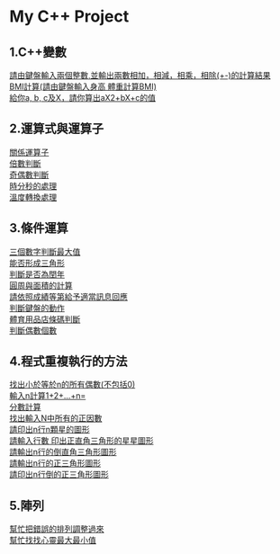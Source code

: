 # My C++ Project
## 1.C++變數
[請由鍵盤輸入兩個整數,並輸出兩數相加，相減，相乘，相除(+-)的計算結果](https://github.com/SYFERIC/My-C-Plus-Plus-Project/blob/main/1.C%2B%2B%E8%AE%8A%E6%95%B8/%E8%AB%8B%E7%94%B1%E9%8D%B5%E7%9B%A4%E8%BC%B8%E5%85%A5%E5%85%A9%E5%80%8B%E6%95%B4%E6%95%B8%2C%E4%B8%A6%E8%BC%B8%E5%87%BA%E5%85%A9%E6%95%B8%E7%9B%B8%E5%8A%A0%EF%BC%8C%E7%9B%B8%E6%B8%9B%EF%BC%8C%E7%9B%B8%E4%B9%98%EF%BC%8C%E7%9B%B8%E9%99%A4(%2B-)%E7%9A%84%E8%A8%88%E7%AE%97%E7%B5%90%E6%9E%9C..cpp) \
[BMI計算(請由鍵盤輸入身高 體重計算BMI)](https://github.com/SYFERIC/My-C-Plus-Plus-Project/blob/main/1.C%2B%2B%E8%AE%8A%E6%95%B8/BMI%E8%A8%88%E7%AE%97(%E8%AB%8B%E7%94%B1%E9%8D%B5%E7%9B%A4%E8%BC%B8%E5%85%A5%E8%BA%AB%E9%AB%98%20%E9%AB%94%E9%87%8D%E8%A8%88%E7%AE%97BMI).cpp) \
[給你a, b, c及X，請你算出aX2+bX+c的值](https://github.com/SYFERIC/My-C-Plus-Plus-Project/blob/main/1.C%2B%2B%E8%AE%8A%E6%95%B8/%E7%B5%A6%E4%BD%A0a%2C%20b%2C%20c%E5%8F%8AX%EF%BC%8C%E8%AB%8B%E4%BD%A0%E7%AE%97%E5%87%BAaX2%2BbX%2Bc%E7%9A%84%E5%80%BC.cpp)
## 2.運算式與運算子
[關係運算子](https://github.com/SYFERIC/My-C-Plus-Plus-Project/blob/main/2.%E9%81%8B%E7%AE%97%E5%BC%8F%E8%88%87%E9%81%8B%E7%AE%97%E5%AD%90/%E9%97%9C%E4%BF%82%E9%81%8B%E7%AE%97%E5%AD%90.cpp) \
[倍數判斷](https://github.com/SYFERIC/My-C-Plus-Plus-Project/blob/main/2.%E9%81%8B%E7%AE%97%E5%BC%8F%E8%88%87%E9%81%8B%E7%AE%97%E5%AD%90/%E5%80%8D%E6%95%B8%E5%88%A4%E6%96%B7.cpp)\
[奇偶數判斷](https://github.com/SYFERIC/My-C-Plus-Plus-Project/blob/main/2.%E9%81%8B%E7%AE%97%E5%BC%8F%E8%88%87%E9%81%8B%E7%AE%97%E5%AD%90/%E5%A5%87%E5%81%B6%E6%95%B8%E5%88%A4%E6%96%B7.cpp)\
[時分秒的處理](https://github.com/SYFERIC/My-C-Plus-Plus-Project/blob/main/2.%E9%81%8B%E7%AE%97%E5%BC%8F%E8%88%87%E9%81%8B%E7%AE%97%E5%AD%90/%E6%99%82%E5%88%86%E7%A7%92%E7%9A%84%E8%99%95%E7%90%86.cpp)\
[溫度轉換處理](https://github.com/SYFERIC/My-C-Plus-Plus-Project/blob/main/2.%E9%81%8B%E7%AE%97%E5%BC%8F%E8%88%87%E9%81%8B%E7%AE%97%E5%AD%90/%E6%BA%AB%E5%BA%A6%E8%BD%89%E6%8F%9B%E8%99%95%E7%90%86.cpp)
## 3.條件運算
[三個數字判斷最大值](https://github.com/SYFERIC/My-C-Plus-Plus-Project/blob/main/3.%E6%A2%9D%E4%BB%B6%E9%81%8B%E7%AE%97/%E4%B8%89%E5%80%8B%E6%95%B8%E5%AD%97%E5%88%A4%E6%96%B7%E6%9C%80%E5%A4%A7%E5%80%BC.cpp)\
[能否形成三角形](https://github.com/SYFERIC/My-C-Plus-Plus-Project/blob/main/3.%E6%A2%9D%E4%BB%B6%E9%81%8B%E7%AE%97/%E8%83%BD%E5%90%A6%E5%BD%A2%E6%88%90%E4%B8%89%E8%A7%92%E5%BD%A2.cpp)\
[判斷是否為閏年](https://github.com/SYFERIC/My-C-Plus-Plus-Project/blob/main/3.%E6%A2%9D%E4%BB%B6%E9%81%8B%E7%AE%97/%E5%88%A4%E6%96%B7%E6%98%AF%E5%90%A6%E7%82%BA%E9%96%8F%E5%B9%B4.cpp)\
[圓周與面積的計算](https://github.com/SYFERIC/My-C-Plus-Plus-Project/blob/main/3.%E6%A2%9D%E4%BB%B6%E9%81%8B%E7%AE%97/%E5%9C%93%E5%91%A8%E8%88%87%E9%9D%A2%E7%A9%8D%E7%9A%84%E8%A8%88%E7%AE%97.cpp)\
[請依照成績等第給予適當訊息回應](https://github.com/SYFERIC/My-C-Plus-Plus-Project/blob/main/3.%E6%A2%9D%E4%BB%B6%E9%81%8B%E7%AE%97/%E8%AB%8B%E4%BE%9D%E7%85%A7%E6%88%90%E7%B8%BE%E7%AD%89%E7%AC%AC%E7%B5%A6%E4%BA%88%E9%81%A9%E7%95%B6%E8%A8%8A%E6%81%AF%E5%9B%9E%E6%87%89.cpp)\
[判斷鍵盤的動作](https://github.com/SYFERIC/My-C-Plus-Plus-Project/blob/main/3.%E6%A2%9D%E4%BB%B6%E9%81%8B%E7%AE%97/%E5%88%A4%E6%96%B7%E9%8D%B5%E7%9B%A4%E7%9A%84%E5%8B%95%E4%BD%9C.cpp)\
[體育用品店條碼判斷](https://github.com/SYFERIC/My-C-Plus-Plus-Project/blob/main/3.%E6%A2%9D%E4%BB%B6%E9%81%8B%E7%AE%97/%E9%AB%94%E8%82%B2%E7%94%A8%E5%93%81%E5%BA%97%E6%A2%9D%E7%A2%BC%E5%88%A4%E6%96%B7.cpp)\
[判斷偶數個數](https://github.com/SYFERIC/My-C-Plus-Plus-Project/blob/main/3.%E6%A2%9D%E4%BB%B6%E9%81%8B%E7%AE%97/%E5%88%A4%E6%96%B7%E5%81%B6%E6%95%B8%E5%80%8B%E6%95%B8.cpp)
## 4.程式重複執行的方法
[找出小於等於n的所有偶數(不包括0)](https://github.com/SYFERIC/My-C-Plus-Plus-Project/blob/main/4.%E7%A8%8B%E5%BC%8F%E9%87%8D%E8%A4%87%E5%9F%B7%E8%A1%8C%E7%9A%84%E6%96%B9%E6%B3%95/%E6%89%BE%E5%87%BA%E5%B0%8F%E6%96%BC%E7%AD%89%E6%96%BCn%E7%9A%84%E6%89%80%E6%9C%89%E5%81%B6%E6%95%B8(%E4%B8%8D%E5%8C%85%E6%8B%AC0).cpp)\
[輸入n計算1+2+...+n=](https://github.com/SYFERIC/My-C-Plus-Plus-Project/blob/main/4.%E7%A8%8B%E5%BC%8F%E9%87%8D%E8%A4%87%E5%9F%B7%E8%A1%8C%E7%9A%84%E6%96%B9%E6%B3%95/%E8%BC%B8%E5%85%A5n%E8%A8%88%E7%AE%971%2B2%2B...%2Bn%3D.cpp)\
[分數計算](https://github.com/SYFERIC/My-C-Plus-Plus-Project/blob/main/4.%E7%A8%8B%E5%BC%8F%E9%87%8D%E8%A4%87%E5%9F%B7%E8%A1%8C%E7%9A%84%E6%96%B9%E6%B3%95/%E5%88%86%E6%95%B8%E8%A8%88%E7%AE%97.cpp)\
[找出輸入N中所有的正因數](https://github.com/SYFERIC/My-C-Plus-Plus-Project/blob/main/4.%E7%A8%8B%E5%BC%8F%E9%87%8D%E8%A4%87%E5%9F%B7%E8%A1%8C%E7%9A%84%E6%96%B9%E6%B3%95/%E6%89%BE%E5%87%BA%E8%BC%B8%E5%85%A5N%E4%B8%AD%E6%89%80%E6%9C%89%E7%9A%84%E6%AD%A3%E5%9B%A0%E6%95%B8.cpp)\
[請印出n行n顆星的圖形](https://github.com/SYFERIC/My-C-Plus-Plus-Project/blob/main/4.%E7%A8%8B%E5%BC%8F%E9%87%8D%E8%A4%87%E5%9F%B7%E8%A1%8C%E7%9A%84%E6%96%B9%E6%B3%95/%E8%AB%8B%E5%8D%B0%E5%87%BAn%E8%A1%8Cn%E9%A1%86%E6%98%9F%E7%9A%84%E5%9C%96%E5%BD%A2.cpp)\
[請輸入行數 印出正直角三角形的星星圖形](https://github.com/SYFERIC/My-C-Plus-Plus-Project/blob/main/4.%E7%A8%8B%E5%BC%8F%E9%87%8D%E8%A4%87%E5%9F%B7%E8%A1%8C%E7%9A%84%E6%96%B9%E6%B3%95/%E8%AB%8B%E8%BC%B8%E5%85%A5%E8%A1%8C%E6%95%B8%20%E5%8D%B0%E5%87%BA%E6%AD%A3%E7%9B%B4%E8%A7%92%E4%B8%89%E8%A7%92%E5%BD%A2%E7%9A%84%E6%98%9F%E6%98%9F%E5%9C%96%E5%BD%A2.cpp)\
[請輸出n行的倒直角三角形圖形](https://github.com/SYFERIC/My-C-Plus-Plus-Project/blob/main/4.%E7%A8%8B%E5%BC%8F%E9%87%8D%E8%A4%87%E5%9F%B7%E8%A1%8C%E7%9A%84%E6%96%B9%E6%B3%95/%E8%AB%8B%E8%BC%B8%E5%87%BAn%E8%A1%8C%E7%9A%84%E5%80%92%E7%9B%B4%E8%A7%92%E4%B8%89%E8%A7%92%E5%BD%A2%E5%9C%96%E5%BD%A2.cpp)\
[請輸出n行的正三角形圖形](https://github.com/SYFERIC/My-C-Plus-Plus-Project/blob/main/4.%E7%A8%8B%E5%BC%8F%E9%87%8D%E8%A4%87%E5%9F%B7%E8%A1%8C%E7%9A%84%E6%96%B9%E6%B3%95/%E8%AB%8B%E8%BC%B8%E5%87%BAn%E8%A1%8C%E7%9A%84%E6%AD%A3%E4%B8%89%E8%A7%92%E5%BD%A2%E5%9C%96%E5%BD%A2.cpp)\
[請印出n行倒的正三角形圖形](https://github.com/SYFERIC/My-C-Plus-Plus-Project/blob/main/4.%E7%A8%8B%E5%BC%8F%E9%87%8D%E8%A4%87%E5%9F%B7%E8%A1%8C%E7%9A%84%E6%96%B9%E6%B3%95/%E8%AB%8B%E5%8D%B0%E5%87%BAn%E8%A1%8C%E5%80%92%E7%9A%84%E6%AD%A3%E4%B8%89%E8%A7%92%E5%BD%A2%E5%9C%96%E5%BD%A2.cpp)
## 5.陣列
[幫忙把錯誤的排列調整過來](https://github.com/SYFERIC/My-C-Plus-Plus-Project/blob/main/5.%E9%99%A3%E5%88%97/%E8%AB%8B%E5%B9%AB%E5%BF%99%E6%8A%8A%E9%8C%AF%E8%AA%A4%E7%9A%84%E6%8E%92%E5%88%97%E8%AA%BF%E6%95%B4%E9%81%8E%E4%BE%86.cpp)\
[幫忙找找心靈最大最小值](https://github.com/SYFERIC/My-C-Plus-Plus-Project/blob/main/5.%E9%99%A3%E5%88%97/%E5%B9%AB%E5%BF%99%E6%89%BE%E6%89%BE%E5%BF%83%E9%9D%88%E6%9C%80%E5%A4%A7%E6%9C%80%E5%B0%8F%E5%80%BC.cpp)
